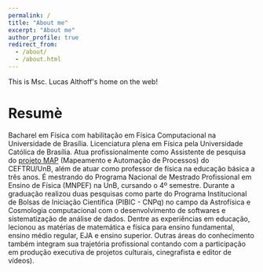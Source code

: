 ```yaml
---
permalink: /
title: "About me"
excerpt: "About me"
author_profile: true
redirect_from: 
  - /about/
  - /about.html
---
```


This is Msc. Lucas Althoff's home on the web!

Resumè
======
Bacharel em Física com habilitação em Física Computacional na Universidade de Brasília. Licenciatura plena em Física pela Universidade Católica de Brasília. Atua profissionalmente como Assistente de pesquisa do [projeto MAP](https://www.finatec.org.br/noticias/projeto-map-engenharia-de-producao-ft-unb-finatec-sugerem-melhorias-para-os-processos-de-gestao-de-pessoal-do-exercito-brasileiro) (Mapeamento e Automação de Processos) do CEFTRU/UnB, além de atuar como professor de física na educação básica a três anos. É mestrando do Programa Nacional de Mestrado Profissional em Ensino de Física (MNPEF) na UnB, cursando o 4º semestre. Durante a graduação realizou duas pesquisas como parte do Programa Institucional de Bolsas de Iniciação Científica (PIBIC - CNPq) no campo da Astrofísica e Cosmologia computacional com o desenvolvimento de softwares e sistematização de análise de dados. Dentre as experiências em educação, lecionou as matérias de matemática e física para ensino fundamental, ensino médio regular, EJA e ensino superior. Outras áreas do conhecimento também integram sua trajetória profissional contando com a participação em produção executiva de projetos culturais, cinegrafista e editor de vídeos).
